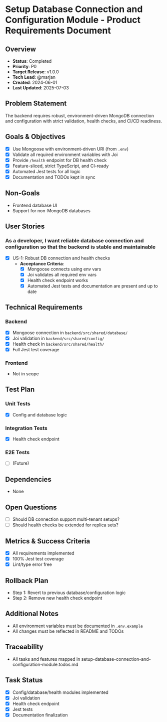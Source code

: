 # Setup Database Connection and Configuration Module - Product Requirements Document

## Overview
- **Status**: Completed
- **Priority**: P0
- **Target Release**: v1.0.0
- **Tech Lead**: @marjan
- **Created**: 2024-06-01
- **Last Updated**: 2025-07-03

## Problem Statement
The backend requires robust, environment-driven MongoDB connection and configuration with strict validation, health checks, and CI/CD readiness.

## Goals & Objectives
- [x] Use Mongoose with environment-driven URI (from `.env`)
- [x] Validate all required environment variables with Joi
- [x] Provide `/health` endpoint for DB health check
- [x] Feature-sliced, strict TypeScript, and CI-ready
- [x] Automated Jest tests for all logic
- [x] Documentation and TODOs kept in sync

## Non-Goals
- Frontend database UI
- Support for non-MongoDB databases

## User Stories
### As a developer, I want reliable database connection and configuration so that the backend is stable and maintainable
- [x] US-1: Robust DB connection and health checks
  - **Acceptance Criteria**:
    - [x] Mongoose connects using env vars
    - [x] Joi validates all required env vars
    - [x] Health check endpoint works
    - [x] Automated Jest tests and documentation are present and up to date

## Technical Requirements
### Backend
- [x] Mongoose connection in `backend/src/shared/database/`
- [x] Joi validation in `backend/src/shared/config/`
- [x] Health check in `backend/src/shared/health/`
- [x] Full Jest test coverage

### Frontend
- Not in scope

## Test Plan
### Unit Tests
- [x] Config and database logic
### Integration Tests
- [x] Health check endpoint
### E2E Tests
- [ ] (Future)

## Dependencies
- None

## Open Questions
- [ ] Should DB connection support multi-tenant setups?
- [ ] Should health checks be extended for replica sets?

## Metrics & Success Criteria
- [x] All requirements implemented
- [x] 100% Jest test coverage
- [x] Lint/type error free

## Rollback Plan
- Step 1: Revert to previous database/configuration logic
- Step 2: Remove new health check endpoint

## Additional Notes
- All environment variables must be documented in `.env.example`
- All changes must be reflected in README and TODOs

## Traceability
- All tasks and features mapped in setup-database-connection-and-configuration-module.todos.md

## Task Status
- [x] Config/database/health modules implemented
- [x] Joi validation
- [x] Health check endpoint
- [x] Jest tests
- [x] Documentation finalization
